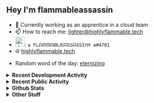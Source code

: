 ## Hey I'm flammableassassin

- 🔭 Currently working as an apprentice in a cloud team  
- 📫 How to reach me: [lighter@highlyflammable.tech](mailto:lighter@highlyflammable.tech?subject=Hello)
- <img src="https://discord.com/assets/2c21aeda16de354ba5334551a883b481.png" alt="drawing" width="25"/>: `♛ ᖴᒪᗩᙏᙏᗩᙖᒪᙓᗩSSᗩSSIᑎ® ♛#4701`
- 🌐 [highlyflammable.tech](https://highlyflammable.tech)

<!--START_SECTION:randomWord-->
- Random word of the day: [eternizing](https://www.wordnik.com/words/eternizing)
<!--END_SECTION:randomWord-->

<details>
  <summary><b>Recent Development Activity</b></summary>
  
  <!--START_SECTION:waka-->

```txt
PowerShell   33 hrs 8 mins   ████████████████████▒░░░░   81.79 %
JSON         2 hrs 51 mins   █▓░░░░░░░░░░░░░░░░░░░░░░░   07.05 %
Git Config   2 hrs           █▒░░░░░░░░░░░░░░░░░░░░░░░   04.97 %
Other        1 hr 27 mins    █░░░░░░░░░░░░░░░░░░░░░░░░   03.60 %
Markdown     46 mins         ▒░░░░░░░░░░░░░░░░░░░░░░░░   01.91 %
```

<!--END_SECTION:waka-->

</details>

<details>
  <summary><b>Recent Public Activity</b></summary>
    <br>

  <!--START_SECTION:activity-->
1. 🗣 Commented on [#85](https://github.com/flamableassassin/status/issues/85#issuecomment-2507946918) in [flamableassassin/status](https://github.com/flamableassassin/status)
2. 🔒 Closed issue [#85](https://github.com/flamableassassin/status/issues/85) in [flamableassassin/status](https://github.com/flamableassassin/status)
3. ❗ Opened issue [#85](https://github.com/flamableassassin/status/issues/85) in [flamableassassin/status](https://github.com/flamableassassin/status)
4. 💪 Opened PR [#195](https://github.com/RainyXeon/ByteBlaze/pull/195) in [RainyXeon/ByteBlaze](https://github.com/RainyXeon/ByteBlaze)
5. 🔒 Closed issue [#5049](https://github.com/PowerShell/vscode-powershell/issues/5049) in [PowerShell/vscode-powershell](https://github.com/PowerShell/vscode-powershell)
  <!--END_SECTION:activity-->

</details>

<details>
  <summary><b>Github Stats</b></summary>
    <br>
    <p align="center">
      <img width="48%" src="https://github-readme-stats.vercel.app/api?username=flamableassassin&count_private=true&show_icons=true&theme=radical"/>
      <img width="48%" src="https://github-readme-streak-stats.herokuapp.com?user=flamableassassin&theme=neon-dark"/>
    </p>
  
</details>

<details>
  <summary><b>Other Stuff</b></summary>
  <br>
<a href="https://www.abuseipdb.com/user/67633" title="AbuseIPDB is an IP address blacklist for webmasters and sysadmins to report IP addresses engaging in abusive behavior on their networks">
	<img src="https://www.abuseipdb.com/contributor/67633.svg" alt="AbuseIPDB Contributor Badge" style="width: 264px;background: #fff linear-gradient(rgba(255,255,255,0), rgba(255,255,255,.3) 50%, rgba(0,0,0,.2) 51%, rgba(0,0,0,0));padding: 5px;">
</a>
  
</details>
